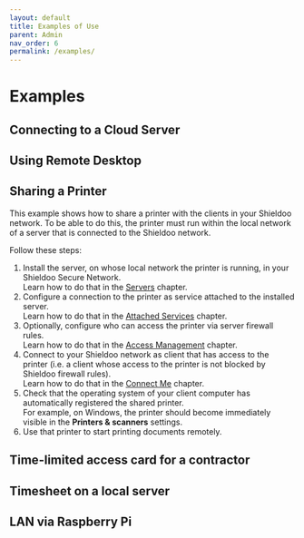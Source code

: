 ```yaml
---
layout: default
title: Examples of Use
parent: Admin
nav_order: 6
permalink: /examples/
---
```


# Examples

## Connecting to a Cloud Server

## Using Remote Desktop

## Sharing a Printer
This example shows how to share a printer with the clients in your Shieldoo network. To be able to do this, the printer must run within the local network of a server that is connected to the Shieldoo network.

Follow these steps:
1. Install the server, on whose local network the printer is running, in your Shieldoo Secure Network.  
Learn how to do that in the [Servers](/servers/) chapter.
2. Configure a connection to the printer as service attached to the installed server.  
Learn how to do that in the [Attached Services](/attached_services/) chapter.
3. Optionally, configure who can access the printer via server firewall rules.  
Learn how to do that in the [Access Management](/access_management/) chapter.
4. Connect to your Shieldoo network as client that has access to the printer (i.e. a client whose access to the printer is not blocked by Shieldoo firewall rules).  
Learn how to do that in the [Connect Me](/connect_me/) chapter.
5. Check that the operating system of your client computer has automatically registered the shared printer.  
For example, on Windows, the printer should become immediately visible in the __Printers & scanners__ settings.
1. Use that printer to start printing documents remotely.

## Time-limited access card for a contractor

## Timesheet on a local server

## LAN via Raspberry Pi